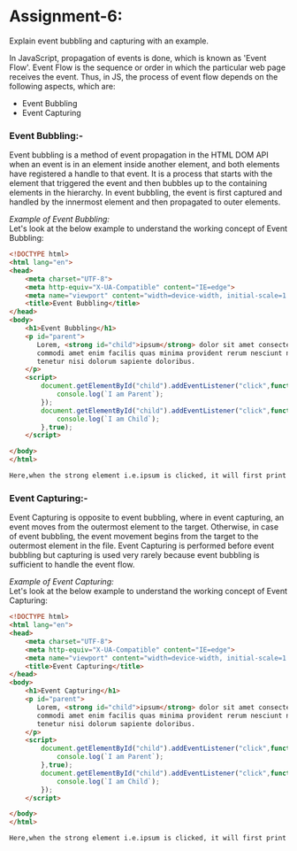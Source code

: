 # Assignment-6:
Explain event bubbling and capturing with an example.  

In JavaScript, propagation of events is done, which is known as 'Event Flow'. Event Flow is the sequence or order in which the particular web page receives the event. Thus, in JS, the process of event flow depends on the following aspects, which are:
- Event Bubbling
- Event Capturing  

### Event Bubbling:-  

Event bubbling is a method of event propagation in the HTML DOM API when an event is in an element inside another element, and both elements have registered a handle to that event. It is a process that starts with the element that triggered the event and then bubbles up to the containing elements in the hierarchy. In event bubbling, the event is first captured and handled by the innermost element and then propagated to outer elements.  

*Example of Event Bubbling:*  
Let's look at the below example to understand the working concept of Event Bubbling:  

```html  
<!DOCTYPE html>
<html lang="en">
<head>
    <meta charset="UTF-8">
    <meta http-equiv="X-UA-Compatible" content="IE=edge">
    <meta name="viewport" content="width=device-width, initial-scale=1.0">
    <title>Event Bubbling</title>
</head>
<body>
    <h1>Event Bubbling</h1>
    <p id="parent">
       Lorem, <strong id="child">ipsum</strong> dolor sit amet consectetur adipisicing elit. Saepe tempora beatae, consequatur, 
       commodi amet enim facilis quas minima provident rerum nesciunt nemo pariatur est, recusandae
       tenetur nisi dolorum sapiente doloribus.
    </p>
    <script>
        document.getElementById("child").addEventListener("click",function() {
            console.log(`I am Parent`);
        });
        document.getElementById("child").addEventListener("click",function() {
            console.log(`I am Child`);
        },true);
    </script>

</body>
</html>  

Here,when the strong element i.e.ipsum is clicked, it will first print "I am the Child" which means that the function within the child event handler executes first. Then it moves to the invocation of the p parent function.The sequence has taken place due to the concept of event bubbling. Thus, in this way event bubbling takes place.
```  
### Event Capturing:-  
Event Capturing is opposite to event bubbling, where in event capturing, an event moves from the outermost element to the target. Otherwise, in case of event bubbling, the event movement begins from the target to the outermost element in the file. Event Capturing is performed before event bubbling but capturing is used very rarely because event bubbling is sufficient to handle the event flow.  

*Example of Event Capturing:*  
Let's look at the below example to understand the working concept of Event Capturing:  

```html
<!DOCTYPE html>
<html lang="en">
<head>
    <meta charset="UTF-8">
    <meta http-equiv="X-UA-Compatible" content="IE=edge">
    <meta name="viewport" content="width=device-width, initial-scale=1.0">
    <title>Event Capturing</title>
</head>
<body>
    <h1>Event Capturing</h1>
    <p id="parent">
       Lorem, <strong id="child">ipsum</strong> dolor sit amet consectetur adipisicing elit. Saepe tempora beatae, consequatur, 
       commodi amet enim facilis quas minima provident rerum nesciunt nemo pariatur est, recusandae
       tenetur nisi dolorum sapiente doloribus.
    </p>
    <script>
        document.getElementById("child").addEventListener("click",function() {
            console.log(`I am Parent`);
        },true);
        document.getElementById("child").addEventListener("click",function() {
            console.log(`I am Child`);
        });
    </script>

</body>
</html>  

Here,when the strong element i.e.ipsum is clicked, it will first print "I am the Parent" which means that the function within the parent event handler executes first. Then it moves to the invocation of the strong child function.The sequence has taken place due to the concept of event capturing. Thus, in this way event capturing takes place.
```








